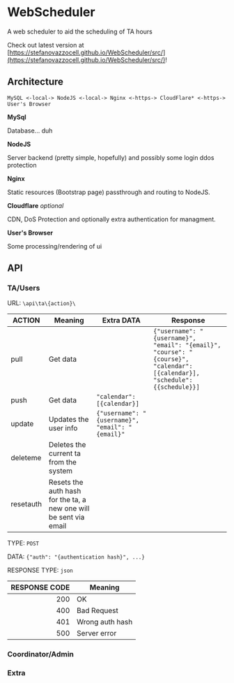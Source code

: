 # WebScheduler
A web scheduler to aid the scheduling of TA hours

Check out latest version at [https://stefanovazzocell.github.io/WebScheduler/src/](https://stefanovazzocell.github.io/WebScheduler/src/)!

## Architecture

`MySQL <-local-> NodeJS <-local-> Nginx <-https-> CloudFlare* <-https-> User's Browser`

**MySql**

Database... duh

**NodeJS**

Server backend (pretty simple, hopefully) and possibly some login ddos protection

**Nginx**

Static resources (Bootstrap page) passthrough and routing to NodeJS.

**Cloudflare** _optional_

CDN, DoS Protection and optionally extra authentication for managment.

**User's Browser**

Some processing/rendering of ui

## API

### TA/Users

URL: `\api\ta\{action}\`

| ACTION | Meaning | Extra DATA | Response |
| ------ | ------- | ---------- | -------- |
| pull   | Get data |   | `{"username": "{username}", "email": "{email}", "course": "{course}", "calendar": [{calendar}], "schedule": {{schedule}}]` |
| push   | Get data | `"calendar": [{calendar}]` |   |
| update | Updates the user info | `{"username": "{username}", "email": "{email}"`  |   |
| deleteme | Deletes the current ta from the system |   |   |
| resetauth | Resets the auth hash for the ta, a new one will be sent via email |   |   |

TYPE: `POST`

DATA: `{"auth": "{authentication hash}", ...}`

RESPONSE TYPE: `json`

| RESPONSE CODE | Meaning |
| ------------: | ------- |
|           200 | OK |
|           400 | Bad Request |
|           401 | Wrong auth hash |
|           500 | Server error |

### Coordinator/Admin



### Extra


